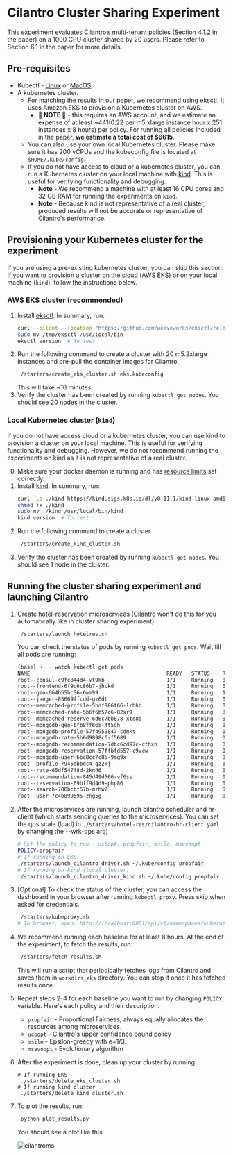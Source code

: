 # Cilantro Cluster Sharing Experiment

This experiment evaluates Cilantro’s multi-tenant policies (Section 4.1.2 in the paper) 
on a 1000 CPU cluster shared by 20 users. Please refer to Section 6.1 in the paper for more details.

## Pre-requisites

* Kubectl - [Linux](https://kubernetes.io/docs/tasks/tools/install-kubectl-linux/) or [MacOS](https://kubernetes.io/docs/tasks/tools/install-kubectl-macos/).
* A kubernetes cluster. 
  * For matching the results in our paper, we recommend using [eksctl](https://github.com/weaveworks/eksctl/blob/main/README.md#for-unix). It uses Amazon EKS to provision a Kubernetes cluster on AWS.
    * **💸 NOTE 💸** - this requires an AWS account, and we estimate an expense of at least ~$441 ($0.22 per m5.xlarge instance hour x 251 instances x 8 hours) per policy. For running all policies included in the paper, **we estimate a total cost of $6615**.
  * You can also use your own local Kubernetes cluster. Please make sure it has 200 vCPUs and the kubeconfig file is located at `$HOME/.kube/config`.
  * If you do not have access to cloud or a kubernetes cluster, you can run a Kubernetes cluster on your local machine with [kind](https://kind.sigs.k8s.io/docs/user/quick-start/#installation). This is useful for verifying functionality and debugging.
    * **Note** - We recommend a machine with at least 16 CPU cores and 32 GB RAM for running the experiments on `kind`.
    * **Note** - Because kind is not representative of a real cluster, produced results will not be accurate or representative of Cilantro's performance.  

## Provisioning your Kubernetes cluster for the experiment

If you are using a pre-existing kubernetes cluster, you can skip this section. If you want to provision a cluster on the cloud (AWS EKS) or on your local machine (`kind`), follow the instructions below.

### AWS EKS cluster (recommended)
1. Install [eksctl](https://github.com/weaveworks/eksctl/blob/main/README.md#for-unix). In summary, run:
   ```sh
   curl --silent --location "https://github.com/weaveworks/eksctl/releases/latest/download/eksctl_$(uname -s)_amd64.tar.gz" | tar xz -C /tmp
   sudo mv /tmp/eksctl /usr/local/bin
   eksctl version  # To test
   ```
2. Run the following command to create a cluster with 20 m5.2xlarge instances and pre-pull the container images for Cilantro.
   ```sh
   ./starters/create_eks_cluster.sh eks.kubeconfig
   ```
   This will take ~10 minutes.
3. Verify the cluster has been created by running `kubectl get nodes`. You should see 20 nodes in the cluster.

### Local Kubernetes cluster (`kind`)
If you do not have access cloud or a kubernetes cluster, you can use kind to provision a cluster on your local machine. This is useful for verifying functionality and debugging. However, we do not recommend running the experiments on kind as it is not representative of a real cluster.

0. Make sure your docker daemon is running and has [resource limits](https://docs.docker.com/desktop/settings/mac/#resources) set correctly.
1. Install [kind](https://kind.sigs.k8s.io/docs/user/quick-start/#installation). In summary, run:
   ```sh
   curl -Lo ./kind https://kind.sigs.k8s.io/dl/v0.11.1/kind-linux-amd64
   chmod +x ./kind
   sudo mv ./kind /usr/local/bin/kind
   kind version  # To test
   ```
2. Run the following command to create a cluster
   ```sh
   ./starters/create_kind_cluster.sh
   ```
3. Verify the cluster has been created by running `kubectl get nodes`. You should see 1 node in the cluster.
 

## Running the cluster sharing experiment and launching Cilantro
1. Create hotel-reservation microservices (Cilantro won't do this for you automatically like in cluster sharing experiment):
   ```
   ./starters/launch_hotelres.sh 
   ```
   You can check the status of pods by running `kubectl get pods`. Wait till all pods are running:
   ```sh
   (base) ➜  ~ watch kubectl get pods
   NAME                                            READY   STATUS    RESTARTS      AGE
   root--consul-c9fc844d4-vt9kb                    1/1     Running   0             75s
   root--frontend-6f9d6c86b7-jhckd                 1/1     Running   0             75s
   root--geo-664b55bc56-6wm99                      1/1     Running   1 (24s ago)   75s
   root--jaeger-85669ffcdd-gz6dt                   1/1     Running   0             75s
   root--memcached-profile-5bdf886f66-lrhhb        1/1     Running   0             75s
   root--memcached-rate-5b6f6b57c6-82xr9           1/1     Running   0             74s
   root--memcached-reserve-6d6c7bb678-xtd8q        1/1     Running   0             73s
   root--mongodb-geo-bfb8ff665-4t5qh               1/1     Running   0             75s
   root--mongodb-profile-57f4959847-cdmkt          1/1     Running   0             74s
   root--mongodb-rate-5b6d9898c6-f5689             1/1     Running   0             74s
   root--mongodb-recommendation-7dbc6cd97c-cthxh   1/1     Running   0             74s
   root--mongodb-reservation-57ffbfd557-c9vcw      1/1     Running   0             73s
   root--mongodb-user-6bc8cc7c85-9mq9x             1/1     Running   0             72s
   root--profile-7945dbbdc4-gz2kj                  1/1     Running   0             74s
   root--rate-65df547f8d-2kn46                     1/1     Running   0             74s
   root--recommendation-845d49d566-vf6ss           1/1     Running   0             73s
   root--reservation-69bff9d4d9-php86              1/1     Running   0             73s
   root--search-786bcbf57b-mrhw2                   1/1     Running   0             72s
   root--user-7c4b899595-zng5g                     1/1     Running   0             72s
   ```
2. After the microservices are running, launch cilantro scheduler and hr-client (which starts sending queries to the microservices). You can set the qps scale (load) in `./starters/hotel-res/cilantro-hr-client.yaml` by changing the --wrk-qps arg)
   ```sh
   # Set the policy to run - ucbopt, propfair, msile, msevoopt
   POLICY=propfair
   # If running on EKS
   ./starters/launch_cilantro_driver.sh ~/.kube/config propfair
   # If running on kind (local cluster)
   ./starters/launch_cilantro_driver_kind.sh ~/.kube/config propfair
   ```
3. [Optional] To check the status of the cluster, you can access the dashboard in your browser after running `kubectl proxy`. Press skip when asked for credentials.
   ```sh
   ./starters/kubeproxy.sh
   # In browser, open: http://localhost:8001/api/v1/namespaces/kubernetes-dashboard/services/https:kubernetes-dashboard:/proxy/#/persistentvolumeclaim?namespace=_all
   ```
4. We recommend running each baseline for at least 8 hours. At the end of the experiment, to fetch the results, run:
   ```sh
   ./starters/fetch_results.sh
   ```
   This will run a script that periodically fetches logs from Cilantro and saves them in `workdirs_eks` directory. You can stop it once it has fetched results once. 
5. Repeat steps 2-4 for each baseline you want to run by changing `POLICY` variable. Here's each policy and their description.
   * `propfair` - Proportional Fairness, always equally allocates the resources among microservices.
   * `ucbopt` - Cilantro's upper confidence bound policy
   * `msile` - Epsilon-greedy with e=1/3.
   * `msevoopt` - Evolutionary algorithm
6. After the experiment is done, clean up your cluster by running:
   ```
   # If running EKS
    ./starters/delete_eks_cluster.sh
   # If running kind cluster
    ./starters/delete_kind_cluster.sh
   ```
7. To plot the results, run:
   ```sh
    python plot_results.py
    ```
   You should see a plot like this:

   ![cilantroms]('./workdirs_eks/ms_exp.png')

